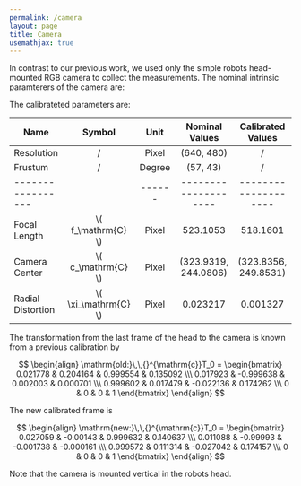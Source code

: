 ```yaml
---
permalink: /camera
layout: page
title: Camera
usemathjax: true
---
```


In contrast to our previous work, we used only the simple robots head-mounted RGB camera to collect the measurements.
The nominal intrinsic paramterers of the camera are:

The calibrateted parameters are: 

| Name              | Symbol                 |  Unit  | Nominal Values       | Calibrated Values    |
|-------------------|:----------------------:|:------:|:--------------------:|:--------------------:|
| Resolution        |   /                    | Pixel  | (640, 480)           | /                    |
| Frustum           |   /                    | Degree | (57, 43)             | /                    |
| ----------------- |                        | ------ | -------------------- | -------------------- |
| Focal Length      | \\( f_\mathrm{C} \\)   | Pixel  | 523.1053             | 518.1601             |
| Camera Center     | \\( c_\mathrm{C} \\)   | Pixel  | (323.9319, 244.0806) | (323.8356, 249.8531) |
| Radial Distortion | \\( \xi_\mathrm{C} \\) | Pixel  | 0.023217             | 0.001327             |

The transformation from the last frame of the head to the camera is known from a previous calibration by

$$
\begin{align}
\mathrm{old:}\,\,{}^{\mathrm{c}}T_0 =
\begin{bmatrix}
0.021778 &  0.204164 &  0.999554 & 0.135092 \\\
0.017923 & -0.999638 &  0.002003 & 0.000701 \\\
0.999602 &  0.017479 & -0.022136 & 0.174262 \\\
0        &  0           &  0         & 1
\end{bmatrix}
\end{align}
$$

The new calibrated frame is 

$$
\begin{align}
\mathrm{new:}\,\,{}^{\mathrm{c}}T_0 =
\begin{bmatrix}
0.027059 & -0.00143 &  0.999632 &  0.140637 \\\
0.011088 & -0.99993 & -0.001738 & -0.000161 \\\
0.999572 & 0.111314 & -0.027042 &  0.174157 \\\
0        &  0       &  0        & 1
\end{bmatrix}
\end{align}
$$

Note that the camera is mounted vertical in the robots head.
